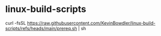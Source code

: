 # linux-build-scripts


curl -fsSL https://raw.githubusercontent.com/KevinBowdler/linux-build-scripts/refs/heads/main/prereq.sh | sh
